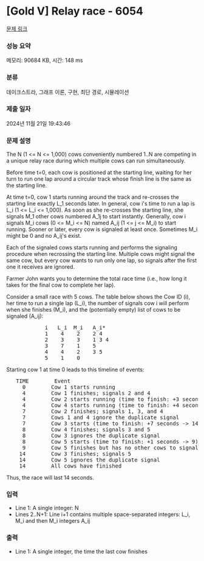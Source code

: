 # [Gold V] Relay race - 6054 

[문제 링크](https://www.acmicpc.net/problem/6054) 

### 성능 요약

메모리: 90684 KB, 시간: 148 ms

### 분류

데이크스트라, 그래프 이론, 구현, 최단 경로, 시뮬레이션

### 제출 일자

2024년 11월 21일 19:43:46

### 문제 설명

<p>The N (1 <= N <= 1,000) cows conveniently numbered 1..N are competing in a unique relay race during which multiple cows can run simultaneously.</p>

<p>Before time t=0, each cow is positioned at the starting line, waiting for her turn to run one lap around a circular track whose finish line is the same as the starting line.</p>

<p>At time t=0, cow 1 starts running around the track and re-crosses the starting line exactly L_1 seconds later. In general, cow i's time to run a lap is L_i (1 <= L_i <= 1,000). As soon as she re-crosses the starting line, she signals M_1 other cows numbered A_1j to start instantly. Generally, cow i signals M_i cows (0 <= M_i <= N) named A_ij (1 <= j <= M_i) to start running. Sooner or later, every cow is signaled at least once. Sometimes M_i might be 0 and no A_ij's exist.</p>

<p>Each of the signaled cows starts running and performs the signaling procedure when recrossing the starting line. Multiple cows might signal the same cow, but every cow wants to run only one lap, so signals after the first one it receives are ignored.</p>

<p>Farmer John wants you to determine the total race time (i.e., how long it takes for the final cow to complete her lap).</p>

<p>Consider a small race with 5 cows. The table below shows the Cow ID (i), her time to run a single lap (L_i), the number of signals cow i will perform when she finishes (M_i), and the (potentially empty) list of cows to be signaled (A_ij):</p>

<pre>            i   L_i  M_i   A_i*
            1    4    2    2 4
            2    3    3    1 3 4
            3    7    1    5
            4    4    2    3 5
            5    1    0</pre>

<p>Starting cow 1 at time 0 leads to this timeline of events:</p>

<pre>   TIME        Event
     0        Cow 1 starts running
     4        Cow 1 finishes; signals 2 and 4
     4        Cow 2 starts running (time to finish: +3 seconds -> 7)
     4        Cow 4 starts running (time to finish: +4 seconds -> 8)
     7        Cow 2 finishes; signals 1, 3, and 4
     7        Cows 1 and 4 ignore the duplicate signal
     7        Cow 3 starts (time to finish: +7 seconds -> 14)
     8        Cow 4 finishes; signals 3 and 5
     8        Cow 3 ignores the duplicate signal
     8        Cow 5 starts (time to finish: +1 seconds -> 9)
     9        Cow 5 finishes but has no other cows to signal
    14        Cow 3 finishes; signals 5
    14        Cow 5 ignores the duplicate signal
    14        All cows have finished</pre>

<p>Thus, the race will last 14 seconds.</p>

### 입력 

 <ul>
	<li>Line 1: A single integer: N</li>
	<li>Lines 2..N+1: Line i+1 contains multiple space-separated integers: L_i, M_i and then M_i integers A_ij</li>
</ul>

<p> </p>

### 출력 

 <ul>
	<li>Line 1: A single integer, the time the last cow finishes</li>
</ul>

<p> </p>

